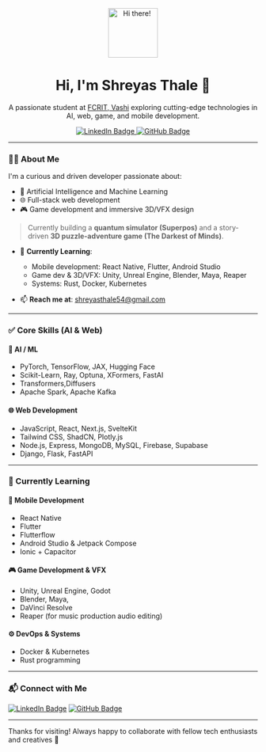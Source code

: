 <div align="center">
  <img src="https://media.giphy.com/media/M9gbBd9nbDrOTu1Mqx/giphy.gif" width="100" alt="Hi there!" />
  <h1>Hi, I'm Shreyas Thale 👋</h1>
  <p>
    A passionate student at <a href="https://fcrit.ac.in/">FCRIT, Vashi</a> exploring cutting-edge technologies in AI, web, game, and mobile development.
  </p>
</div>

<div align="center">
  <a href="https://www.linkedin.com/in/shreyas-thale/">
    <img src="https://img.shields.io/badge/LinkedIn-blue?style=for-the-badge&logo=linkedin&logoColor=white" alt="LinkedIn Badge" />
  </a>
  <a href="https://github.com/ShreyasT123/">
    <img src="https://img.shields.io/badge/GitHub-black?style=for-the-badge&logo=github&logoColor=white" alt="GitHub Badge" />
  </a>
</div>

---

### 👨‍💻 About Me

I'm a curious and driven developer passionate about:
- 🧠 Artificial Intelligence and Machine Learning  
- 🌐 Full-stack web development  
- 🎮 Game development and immersive 3D/VFX design  

> Currently building a **quantum simulator (Superpos)** and a story-driven **3D puzzle-adventure game (The Darkest of Minds)**.

- 🌱 **Currently Learning**:  
  - Mobile development: React Native, Flutter, Android Studio  
  - Game dev & 3D/VFX: Unity, Unreal Engine, Blender, Maya, Reaper  
  - Systems: Rust, Docker, Kubernetes  
 
- 📫 **Reach me at**: [shreyasthale54@gmail.com](mailto:shreyasthale54@gmail.com)

---

### ✅ Core Skills (AI & Web)

#### 🧠 AI / ML
- PyTorch, TensorFlow, JAX, Hugging Face
- Scikit-Learn, Ray, Optuna, XFormers, FastAI
- Transformers,Diffusers
- Apache Spark, Apache Kafka    

#### 🌐 Web Development
- JavaScript, React, Next.js, SvelteKit
- Tailwind CSS, ShadCN, Plotly.js
- Node.js, Express, MongoDB, MySQL, Firebase, Supabase
- Django, Flask, FastAPI 

---

### 🚧 Currently Learning

#### 📱 Mobile Development
- React Native  
- Flutter
- Flutterflow
- Android Studio & Jetpack Compose  
- Ionic + Capacitor

#### 🎮 Game Development & VFX
- Unity, Unreal Engine, Godot  
- Blender, Maya,
- DaVinci Resolve  
- Reaper (for music production audio editing)

#### ⚙️ DevOps & Systems
- Docker & Kubernetes  
- Rust programming 

---

### 📬 Connect with Me

[![LinkedIn Badge](https://img.shields.io/badge/LinkedIn-blue?style=for-the-badge&logo=linkedin&logoColor=white)](https://www.linkedin.com/in/shreyas-thale/)
[![GitHub Badge](https://img.shields.io/badge/GitHub-black?style=for-the-badge&logo=github&logoColor=white)](https://github.com/ShreyasT123)

---

Thanks for visiting! Always happy to collaborate with fellow tech enthusiasts and creatives 🤝
